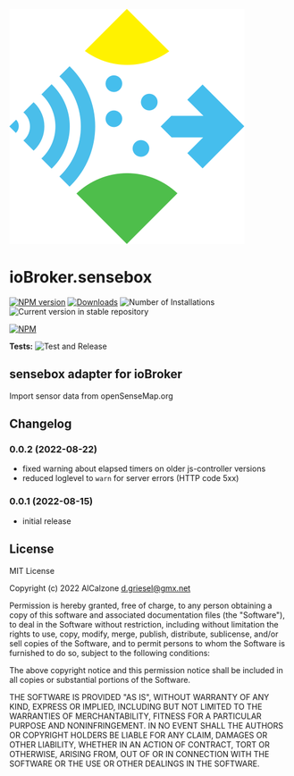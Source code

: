 ![Logo](admin/sensebox.svg)

# ioBroker.sensebox

[![NPM version](https://img.shields.io/npm/v/iobroker.sensebox.svg)](https://www.npmjs.com/package/iobroker.sensebox)
[![Downloads](https://img.shields.io/npm/dm/iobroker.sensebox.svg)](https://www.npmjs.com/package/iobroker.sensebox)
![Number of Installations](https://iobroker.live/badges/sensebox-installed.svg)
![Current version in stable repository](https://iobroker.live/badges/sensebox-stable.svg)

[![NPM](https://nodei.co/npm/iobroker.sensebox.png?downloads=true)](https://nodei.co/npm/iobroker.sensebox/)

**Tests:** ![Test and Release](https://github.com/AlCalzone/ioBroker.sensebox/workflows/Test%20and%20Release/badge.svg)

## sensebox adapter for ioBroker

Import sensor data from openSenseMap.org

## Changelog

<!--
	Placeholder for the next version (at the beginning of the line):
	### **WORK IN PROGRESS**
-->
### 0.0.2 (2022-08-22)

-   fixed warning about elapsed timers on older js-controller versions
-   reduced loglevel to `warn` for server errors (HTTP code 5xx)

### 0.0.1 (2022-08-15)

-   initial release

## License

MIT License

Copyright (c) 2022 AlCalzone <d.griesel@gmx.net>

Permission is hereby granted, free of charge, to any person obtaining a copy
of this software and associated documentation files (the "Software"), to deal
in the Software without restriction, including without limitation the rights
to use, copy, modify, merge, publish, distribute, sublicense, and/or sell
copies of the Software, and to permit persons to whom the Software is
furnished to do so, subject to the following conditions:

The above copyright notice and this permission notice shall be included in all
copies or substantial portions of the Software.

THE SOFTWARE IS PROVIDED "AS IS", WITHOUT WARRANTY OF ANY KIND, EXPRESS OR
IMPLIED, INCLUDING BUT NOT LIMITED TO THE WARRANTIES OF MERCHANTABILITY,
FITNESS FOR A PARTICULAR PURPOSE AND NONINFRINGEMENT. IN NO EVENT SHALL THE
AUTHORS OR COPYRIGHT HOLDERS BE LIABLE FOR ANY CLAIM, DAMAGES OR OTHER
LIABILITY, WHETHER IN AN ACTION OF CONTRACT, TORT OR OTHERWISE, ARISING FROM,
OUT OF OR IN CONNECTION WITH THE SOFTWARE OR THE USE OR OTHER DEALINGS IN THE
SOFTWARE.
